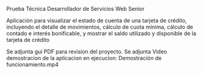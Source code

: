 Prueba Técnica Desarrollador de Servicios Web Senior

Aplicación para visualizar el estado de cuenta de una tarjeta de 
crédito, incluyendo el detalle de movimientos, cálculo de cuota mínima, cálculo de contado e interés 
bonificable, y mostrar el saldo utilizado y disponible de la tarjeta de crédito

Se adjunta gui PDF para revision del proyecto.
Se adjunta Video demostracion de la aplicacion en ejecucion: Demostración de funcionamiento.mp4
